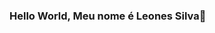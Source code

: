 ### Hello World, Meu nome é Leones Silva👋

<!--
**leonesslv/leonesslv** is a ✨ _special_ ✨ repository because its `README.md` (this file) appears on your GitHub profile.

Here are some ideas to get you started:

- 🔭Atualmente sou graduando em Análise e Desenvolvimento de Sistemas pela Universidade Estadual da Paraíba e participo de cursos de formação na área de desenvolvimento Back End(Java, Python, PostgreeSQL) e de programação .NET (C,C++,C#, ASP.NET CORE MVC).
